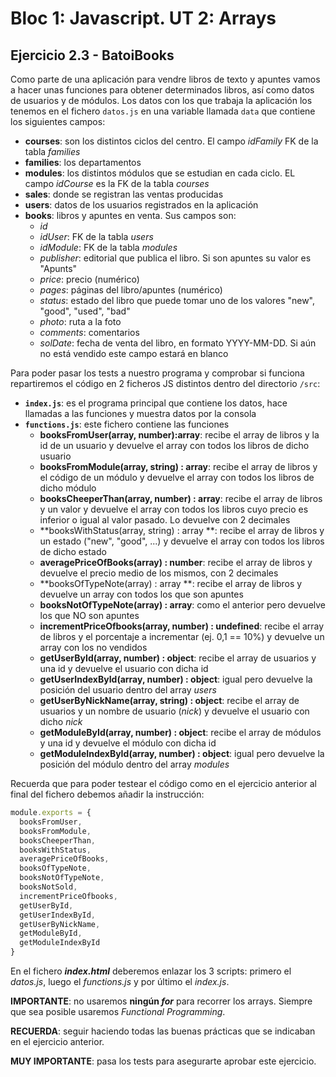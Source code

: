# Bloc 1: Javascript. UT 2: Arrays
## Ejercicio 2.3 - BatoiBooks
Como parte de una aplicación para vendre libros de texto y apuntes vamos a hacer unas funciones para obtener determinados libros, así como datos de usuarios y de módulos. Los datos con los que trabaja la aplicación los tenemos en el fichero `datos.js` en una variable llamada `data` que contiene los siguientes campos:
- **courses**: son los distintos ciclos del centro. El campo _idFamily_ FK de la tabla _families_
- **families**: los departamentos
- **modules**: los distintos módulos que se estudian en cada ciclo. EL campo _idCourse_ es la FK de la tabla _courses_
- **sales**: donde se registran las ventas producidas
- **users**: datos de los usuarios registrados en la aplicación
- **books**: libros y apuntes en venta. Sus campos son:
  - _id_
  - _idUser_: FK de la tabla _users_
  - _idModule_: FK de la tabla _modules_
  - _publisher_: editorial que publica el libro. Si son apuntes su valor es "Apunts"
  - _price_: precio (numérico)
  - _pages_: páginas del libro/apuntes (numérico)
  - _status_: estado del libro que puede tomar uno de los valores "new", "good", "used", "bad"
  - _photo_: ruta a la foto
  - _comments_: comentarios
  - _solDate_: fecha de venta del libro, en formato YYYY-MM-DD. Si aún no está vendido este campo estará en blanco

Para poder pasar los tests a nuestro programa y comprobar si funciona repartiremos el código en 2 ficheros JS distintos dentro del directorio `/src`:
- **`index.js`**: es el programa principal que contiene los datos, hace llamadas a las funciones y muestra datos por la consola
- **`functions.js`**: este fichero contiene las funciones
  - **booksFromUser(array, number):array**: recibe el array de libros y la id de un usuario y devuelve el array con todos los libros de dicho usuario
  - **booksFromModule(array, string) : array**: recibe el array de libros y el código de un módulo y devuelve el array con todos los libros de dicho módulo
  - **booksCheeperThan(array, number) : array**: recibe el array de libros y un valor y devuelve el array con todos los libros cuyo precio es inferior o igual al valor pasado. Lo devuelve con 2 decimales
  - **booksWithStatus(array, string) : array **: recibe el array de libros y un estado ("new", "good", ...) y devuelve el array con todos los libros de dicho estado
  - **averagePriceOfBooks(array) : number**: recibe el array de libros y devuelve el precio medio de los mismos, con 2 decimales
  - **booksOfTypeNote(array) : array **: recibe el array de libros y devuelve un array con todos los que son apuntes
  - **booksNotOfTypeNote(array) : array**: como el anterior pero devuelve los que NO son apuntes
  - **incrementPriceOfbooks(array, number) : undefined**: recibe el array de libros y el porcentaje a incrementar (ej. 0,1 == 10%) y devuelve un array con los no vendidos
  - **getUserById(array, number) : object**: recibe el array de usuarios y una id y devuelve el usuario con dicha id
  - **getUserIndexById(array, number) : object**: igual pero devuelve la posición del usuario dentro del array _users_
  - **getUserByNickName(array, string) : object**: recibe el array de usuarios y un nombre de usuario (_nick_) y devuelve el usuario con dicho _nick_
  - **getModuleById(array, number) : object**: recibe el array de módulos y una id y devuelve el módulo con dicha id
  - **getModuleIndexById(array, number) : object**: igual pero devuelve la posición del módulo dentro del array _modules_

Recuerda que para poder testear el código como en el ejercicio anterior al final del fichero debemos añadir la instrucción:

```javascript
module.exports = {
  booksFromUser,
  booksFromModule,
  booksCheeperThan,
  booksWithStatus,
  averagePriceOfBooks,
  booksOfTypeNote,
  booksNotOfTypeNote,
  booksNotSold,
  incrementPriceOfbooks,
  getUserById,
  getUserIndexById,
  getUserByNickName,
  getModuleById,
  getModuleIndexById
}
```

En el fichero _**index.html**_ deberemos enlazar los 3 scripts: primero el _datos.js_, luego el _functions.js_ y por último el _index.js_.

**IMPORTANTE**: no usaremos **ningún _for_** para recorrer los arrays. Siempre que sea posible usaremos _Functional Programming_.

**RECUERDA**: seguir haciendo todas las buenas prácticas que se indicaban en el ejercicio anterior.

**MUY IMPORTANTE**: pasa los tests para asegurarte aprobar este ejercicio.
